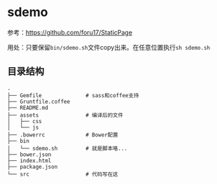 # sdemo

参考：https://github.com/foru17/StaticPage

用处：只要保留`bin/sdemo.sh`文件copy出来。在任意位置执行`sh sdemo.sh`

## 目录结构

```
.
├── Gemfile              # sass和coffee支持
├── Gruntfile.coffee
├── README.md
├── assets               # 编译后的文件
│   ├── css
│   └── js
├── .bowerrc             # Bower配置
├── bin
│   └── sdemo.sh         # 就是脚本咯...
├── bower.json
├── index.html
├── package.json
└── src                  # 代码写在这
```
